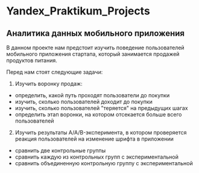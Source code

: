# Yandex_Praktikum_Projects

## Аналитика данных мобильного приложения
В данном проекте нам предстоит изучить поведение пользователей мобильного приложения стартапа, который занимается продажей продуктов питания.

Перед нам стоят следующие задачи:

1) Изучить воронку продаж: 
* определить, какой путь проходят пользователи до покупки
* изучить, сколько пользователей доходит до покупки
* изучить, сколько пользователей "теряется" на предыдущих шагах
* определить этап воронки, на котором отсекается больше всего пользователей

2) Изучить результаты A/A/B-эксперимента, в котором проверяется реакция пользователей на изменение шрифта в приложении
* сравнить две контрольные группы 
* сравнить каждую из контрольных групп с экспериментальной
* сравнить объединенную контрольную группу с экспериментальной
